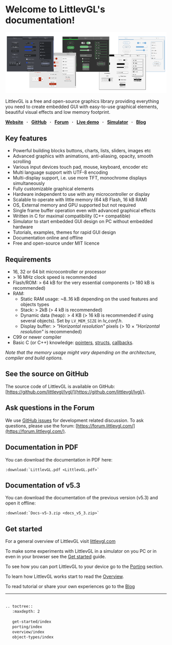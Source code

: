 
# Welcome to LittlevGL's documentation!


![](/misc/lv_theme_intro.png "LittlevGL cover")

LittlevGL is a free and open-source graphics library providing everything you need to create embedded GUI with easy-to-use graphical elements, beautiful visual effects and low memory footprint.

**[Website](https://littlevgl.com) &nbsp; · &nbsp;** 
**[GitHub](https://github.com/littlevgl/lvgl) &nbsp; · &nbsp;** 
**[Forum](https://forum.littlevgl.com) &nbsp; · &nbsp;** 
**[Live demo](https://littlevgl.com/live-demo) &nbsp; · &nbsp;** 
**[Simulator](/get-started/pc-simulator) &nbsp; · &nbsp;** 
**[Blog](https://blog.littlevgl.com/)**

## Key features
- Powerful building blocks buttons, charts, lists, sliders, images etc
- Advanced graphics with animations, anti-aliasing, opacity, smooth scrolling
- Various input devices touch pad, mouse, keyboard, encoder etc
- Multi language support with UTF-8 encoding
- Multi-display support, i.e. use more TFT, monochrome displays simultaneously
- Fully customizable graphical elements
- Hardware independent to use with any microcontroller or display
- Scalable to operate with little memory (64 kB Flash, 16 kB RAM)
- OS, External memory and GPU supported but not required
- Single frame buffer operation even with advanced graphical effects
- Written in C for maximal compatibility (C++ compatible)
- Simulator to start embedded GUI design on PC without embedded hardware
- Tutorials, examples, themes for rapid GUI design
- Documentation online and offline
- Free and open-source under MIT licence

## Requirements
- 16, 32 or 64 bit microcontroller or processor
- &gt; 16 MHz clock speed is recommended
- Flash/ROM: &gt; 64 kB for the very essential components (&gt; 180 kB is recommended)
- RAM: 
  - Static RAM usage: ~8..16 kB depending on the used features and objects types
  - Stack: &gt; 2kB (&gt; 4 kB is recommended)
  - Dynamic data (heap): &gt; 4 KB (&gt; 16 kB is recommended if using several objects).
    Set by `LV_MEM_SIZE` in *lv_conf.h*. 
  - Display buffer:  &gt; *"Horizontal resolution"* pixels (&gt; 10 &times; *"Horizontal resolution"* is recommended) 
-  C99 or newer compiler
- Basic C (or C++) knowledge: [pointers](https://www.tutorialspoint.com/cprogramming/c_pointers.htm), [structs](https://www.tutorialspoint.com/cprogramming/c_structures.htm), [callbacks](https://www.geeksforgeeks.org/callbacks-in-c/).

*Note that the memory usage might vary depending on the architecture, compiler and build options.*

## See the source on GitHub
The source code of LittlevGL is available on GitHub:
[https://github.com/littlevgl/lvgl/](https://github.com/littlevgl/lvgl/).

## Ask questions in the Forum
We use [GitHub issues](https://github.com/littlevgl/lvgl/issues) for development related discussion.
To ask questions, please use the forum:
[https://forum.littlevgl.com/](https://forum.littlevgl.com/).

## Documentation in PDF
You can download the documentation in PDF here:
```eval_rst
:download:`LittlevGL.pdf <LittlevGL.pdf>`
```

## Documentation of v5.3
You can download the documentation of the previous version (v5.3) and open it offline:
```eval_rst
:download:`Docs-v5-3.zip <docs_v5_3.zip>`
```


## Get started
For a general overview of LittlevGL visit [littlevgl.com](https://littlevgl.com)

To make some experiments with LittlevGL in a simulator on you PC or in even in your browser see the [Get started](/get-started/index) guide.

To see how you can port LittlevGL to your device go to the [Porting](/porting/index) section.

To learn how LittlevGL works start to read the [Overview](/overview/index).

To read tutorial or share your own experiences go to the [Blog](https://blog.littlevgl.com)


---

```eval_rst

.. toctree::
   :maxdepth: 2
   
   get-started/index
   porting/index
   overview/index
   object-types/index
```
